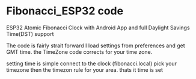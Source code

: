 # Fibonacci_ESP32 code
ESP32 Atomic Fibonacci Clock with Android App and full Daylight Savings Time(DST) support

The code is fairly strait forward
 I load settings from preferences and get GMT time.  the TimeZone code corrects for your time zone.

setting time is simple
connect to the clock (fibonacci.local) pick your timezone then the timezon rule for your area.
thats it time is set